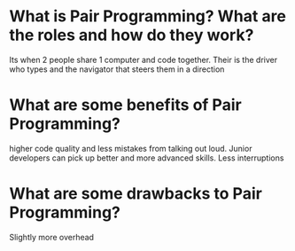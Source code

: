# What is Pair Programming? What are the roles and how do they work?
Its when 2 people share 1 computer and code together. Their is the driver who types and the navigator that steers them in a direction
# What are some benefits of Pair Programming?
higher code quality and less mistakes from talking out loud.
Junior developers can pick up better and more advanced skills.
Less interruptions
# What are some drawbacks to Pair Programming?
Slightly more overhead